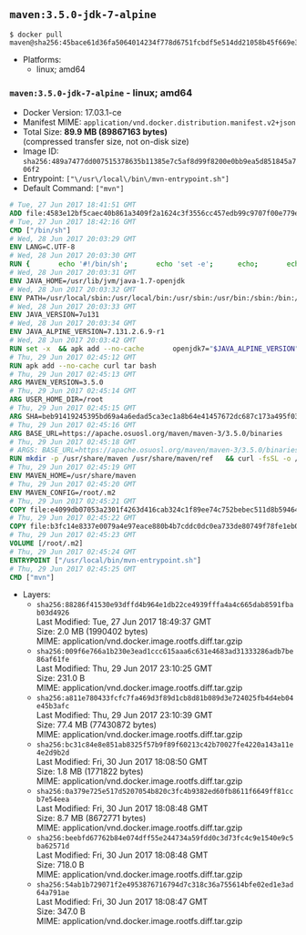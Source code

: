 ## `maven:3.5.0-jdk-7-alpine`

```console
$ docker pull maven@sha256:45bace61d36fa5064014234f778d6751fcbdf5e514dd21058b45f669e350addc
```

-	Platforms:
	-	linux; amd64

### `maven:3.5.0-jdk-7-alpine` - linux; amd64

-	Docker Version: 17.03.1-ce
-	Manifest MIME: `application/vnd.docker.distribution.manifest.v2+json`
-	Total Size: **89.9 MB (89867163 bytes)**  
	(compressed transfer size, not on-disk size)
-	Image ID: `sha256:489a7477dd007515378635b11385e7c5af8d99f8200e0bb9ea5d851845a706f2`
-	Entrypoint: `["\/usr\/local\/bin\/mvn-entrypoint.sh"]`
-	Default Command: `["mvn"]`

```dockerfile
# Tue, 27 Jun 2017 18:41:51 GMT
ADD file:4583e12bf5caec40b861a3409f2a1624c3f3556cc457edb99c9707f00e779e45 in / 
# Tue, 27 Jun 2017 18:42:16 GMT
CMD ["/bin/sh"]
# Wed, 28 Jun 2017 20:03:29 GMT
ENV LANG=C.UTF-8
# Wed, 28 Jun 2017 20:03:30 GMT
RUN { 		echo '#!/bin/sh'; 		echo 'set -e'; 		echo; 		echo 'dirname "$(dirname "$(readlink -f "$(which javac || which java)")")"'; 	} > /usr/local/bin/docker-java-home 	&& chmod +x /usr/local/bin/docker-java-home
# Wed, 28 Jun 2017 20:03:31 GMT
ENV JAVA_HOME=/usr/lib/jvm/java-1.7-openjdk
# Wed, 28 Jun 2017 20:03:32 GMT
ENV PATH=/usr/local/sbin:/usr/local/bin:/usr/sbin:/usr/bin:/sbin:/bin:/usr/lib/jvm/java-1.7-openjdk/jre/bin:/usr/lib/jvm/java-1.7-openjdk/bin
# Wed, 28 Jun 2017 20:03:33 GMT
ENV JAVA_VERSION=7u131
# Wed, 28 Jun 2017 20:03:34 GMT
ENV JAVA_ALPINE_VERSION=7.131.2.6.9-r1
# Wed, 28 Jun 2017 20:03:42 GMT
RUN set -x 	&& apk add --no-cache 		openjdk7="$JAVA_ALPINE_VERSION" 	&& [ "$JAVA_HOME" = "$(docker-java-home)" ]
# Thu, 29 Jun 2017 02:45:12 GMT
RUN apk add --no-cache curl tar bash
# Thu, 29 Jun 2017 02:45:13 GMT
ARG MAVEN_VERSION=3.5.0
# Thu, 29 Jun 2017 02:45:14 GMT
ARG USER_HOME_DIR=/root
# Thu, 29 Jun 2017 02:45:15 GMT
ARG SHA=beb91419245395bd69a4a6edad5ca3ec1a8b64e41457672dc687c173a495f034
# Thu, 29 Jun 2017 02:45:16 GMT
ARG BASE_URL=https://apache.osuosl.org/maven/maven-3/3.5.0/binaries
# Thu, 29 Jun 2017 02:45:18 GMT
# ARGS: BASE_URL=https://apache.osuosl.org/maven/maven-3/3.5.0/binaries MAVEN_VERSION=3.5.0 SHA=beb91419245395bd69a4a6edad5ca3ec1a8b64e41457672dc687c173a495f034 USER_HOME_DIR=/root
RUN mkdir -p /usr/share/maven /usr/share/maven/ref   && curl -fsSL -o /tmp/apache-maven.tar.gz ${BASE_URL}/apache-maven-$MAVEN_VERSION-bin.tar.gz   && echo "${SHA}  /tmp/apache-maven.tar.gz" | sha256sum -c -   && tar -xzf /tmp/apache-maven.tar.gz -C /usr/share/maven --strip-components=1   && rm -f /tmp/apache-maven.tar.gz   && ln -s /usr/share/maven/bin/mvn /usr/bin/mvn
# Thu, 29 Jun 2017 02:45:19 GMT
ENV MAVEN_HOME=/usr/share/maven
# Thu, 29 Jun 2017 02:45:20 GMT
ENV MAVEN_CONFIG=/root/.m2
# Thu, 29 Jun 2017 02:45:21 GMT
COPY file:e4099db07053a2301f4263d416cab324c1f89ee74c752bebec511d8b59464cb6 in /usr/local/bin/mvn-entrypoint.sh 
# Thu, 29 Jun 2017 02:45:22 GMT
COPY file:b3fc14e8337e0079a4e97eace880b4b7cddc0dc0ea733de80749f78fe1eb089a in /usr/share/maven/ref/ 
# Thu, 29 Jun 2017 02:45:23 GMT
VOLUME [/root/.m2]
# Thu, 29 Jun 2017 02:45:24 GMT
ENTRYPOINT ["/usr/local/bin/mvn-entrypoint.sh"]
# Thu, 29 Jun 2017 02:45:25 GMT
CMD ["mvn"]
```

-	Layers:
	-	`sha256:88286f41530e93dffd4b964e1db22ce4939fffa4a4c665dab8591fbab03d4926`  
		Last Modified: Tue, 27 Jun 2017 18:49:37 GMT  
		Size: 2.0 MB (1990402 bytes)  
		MIME: application/vnd.docker.image.rootfs.diff.tar.gzip
	-	`sha256:009f6e766a1b230e3ead1ccc615aaa6c631e4683ad31333286adb7be86af61fe`  
		Last Modified: Thu, 29 Jun 2017 23:10:25 GMT  
		Size: 231.0 B  
		MIME: application/vnd.docker.image.rootfs.diff.tar.gzip
	-	`sha256:a811e780433fcfc7fa469d3f89d1cb8d81b089d3e724025fb4d4eb04e45b3afc`  
		Last Modified: Thu, 29 Jun 2017 23:10:39 GMT  
		Size: 77.4 MB (77430872 bytes)  
		MIME: application/vnd.docker.image.rootfs.diff.tar.gzip
	-	`sha256:bc31c84e8e851ab8325f57b9f89f60213c42b70027fe4220a143a11e4e2d9b2d`  
		Last Modified: Fri, 30 Jun 2017 18:08:50 GMT  
		Size: 1.8 MB (1771822 bytes)  
		MIME: application/vnd.docker.image.rootfs.diff.tar.gzip
	-	`sha256:0a379e725e517d5207054b820c3fc4b9382ed60fb8611f6649ff81ccb7e54eea`  
		Last Modified: Fri, 30 Jun 2017 18:08:48 GMT  
		Size: 8.7 MB (8672771 bytes)  
		MIME: application/vnd.docker.image.rootfs.diff.tar.gzip
	-	`sha256:beebfd67762b84e074dff55e244734a59fdd0c3d73fc4c9e1540e9c5ba62571d`  
		Last Modified: Fri, 30 Jun 2017 18:08:48 GMT  
		Size: 718.0 B  
		MIME: application/vnd.docker.image.rootfs.diff.tar.gzip
	-	`sha256:54ab1b729071f2e4953876716794d7c318c36a755614bfe02ed1e3ad64a791ae`  
		Last Modified: Fri, 30 Jun 2017 18:08:47 GMT  
		Size: 347.0 B  
		MIME: application/vnd.docker.image.rootfs.diff.tar.gzip
